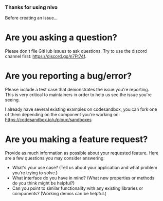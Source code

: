 ### Thanks for using nivo

Before creating an issue...

# Are you asking a question?

Please don't file GitHub issues to ask questions.
Try to use the discord channel first: https://discord.gg/n7Ft74f.


# Are you reporting a bug/error?

Please include a test case that demonstrates the issue you're reporting.
This is very critical to maintainers in order to help us see the issue you're seeing.

I already have several existing examples on codesandbox, you can fork one of them
depending on the component you're working on: https://codesandbox.io/u/plouc/sandboxes


# Are you making a feature request?

Provide as much information as possible about your requested feature.
Here are a few questions you may consider answering:

*   What's your use case? (Tell us about your application and what problem you're trying to solve.)
*   What interface do you have in mind? (What new properties or methods do you think might be helpful?)
*   Can you point to similar functionality with any existing libraries or components? (Working demos can be helpful.)
